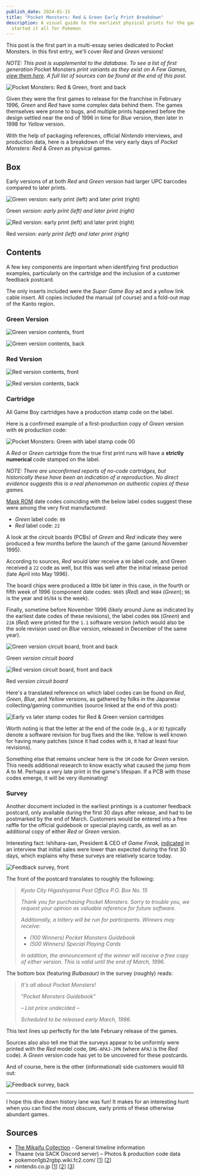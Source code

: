 ```yaml
---
publish_date: 2024-01-15
title: "Pocket Monsters: Red & Green Early Print Breakdown"
description: A visual guide to the earliest physical prints for the games that
  started it all for Pokemon
---
```


This post is the first part in a multi-essay series dedicated to Pocket Monsters. In this first entry, we'll cover _Red_ and _Green_ versions!

_NOTE: This post is supplemental to the database. To see a list of first generation_ Pocket Monsters _print variants as they exist on A Few Games, [view them here](https://www.afew.games/?search=pocket+monsters&platform=game+boy). A full list of sources can be found at the end of this post._

![Pocket Monsters: Red & Green, front and back](/uploads/red-green-hero.jpg)

Given they were the first games to release for the franchise in February 1996, _Green_ and _Red_ have some complex data behind them. The games themselves were prone to bugs, and multiple prints happened before the design settled near the end of 1996 in time for _Blue_ version, then later in 1998 for _Yellow_ version.

With the help of packaging references, official _Nintendo_ interviews, and production data, here is a breakdown of the very early days of _Pocket Monsters: Red & Green_ as physical games.

## Box

Early versions of at both _Red_ and _Green_ version had larger UPC barcodes compared to later prints.

![Green version: early print (left) and later print (right)](/uploads/green-box-early-and-late.png)

Green _version: early print (left) and later print (right)_

![Red version: early print (left) and later print (right)](/uploads/red-box-early-and-late.png)

Red _version: early print (left) and later print (right)_

## Contents

A few key components are important when identifying first production examples, particularly on the cartridge and the inclusion of a customer feedback postcard.

The only inserts included were the _Super Game Boy_ ad and a yellow link cable insert. All copies included the manual (of course) and a fold-out map of the Kanto region.

### Green Version

![Green version contents, front](/uploads/green-contents.png)

![Green version contents, back](/uploads/green-contents-back.png)

### Red Version

![Red version contents, front](/uploads/red-contents.png)

![Red version contents, back](/uploads/red-contents-back.png)

### Cartridge

All Game Boy cartridges have a production stamp code on the label.

Here is a confirmed example of a first-production copy of _Green_ version with `00` production code:

![Pocket Monsters: Green with label stamp code 00](/uploads/green-cart-label.png)

A _Red_ or _Green_ cartridge from the true first print runs will have a **strictly numerical** code stamped on the label.

_NOTE: There are unconfirmed reports of no-code cartridges, but historically these have been an indication of a reproduction. No direct evidence suggests this is a real phenomenon on authentic copies of these games._

[Mask ROM](https://handwiki.org/wiki/Mask_ROM) date codes coinciding with the below label codes suggest these were among the very first manufactured:

- _Green_ label code: `00`
- _Red_ label code: `22`

A look at the circuit boards (PCBs) of _Green_ and _Red_ indicate they were produced a few months before the launch of the game (around November 1995).

According to sources, _Red_ would later receive a `00` label code, and Green received a `22` code as well, but this was well after the initial release period (late April into May 1996).

The board chips were produced a little bit later in this case, in the fourth or fifth week of 1996 (component date codes: `9605` (_Red_) and `9604` (_Green_); `96` is the year and `05`/`04` is the week).

Finally, sometime before November 1996 (likely around June as indicated by the earliest date codes of these revisions), the label codes `00A` (_Green_) and `22A` (_Red_) were printed for the `1.1` software version (which would also be the sole revision used on _Blue_ version, released in December of the same year).

![Green version circuit board, front and back](/uploads/green-00-cart.jpeg)

Green _version circuit board_

![Red version circuit board, front and back](/uploads/red-22-cart.jpeg)

Red _version circuit board_

Here's a translated reference on which label codes can be found on _Red_, _Green_, _Blue_, and _Yellow_ versions, as gathered by folks in the Japanese collecting/gaming communities (source linked at the end of this post):

![Early vs later stamp codes for Red & Green version cartridges](/uploads/cart-code-table.png)

Worth noting is that the letter at the end of the code (e.g., `A` or `B`) typically denote a software revision for bug fixes and the like. Yellow is well known for having many patches (since it had codes with `D`, it had at least four revisions).

Something else that remains unclear here is the `1M` code for _Green_ version. This needs additional research to know exactly what caused the jump from A to M. Perhaps a very late print in the game's lifespan. If a PCB with those codes emerge, it will be very illuminating!

### Survey

Another document included in the earliest printings is a customer feedback postcard, only available during the first 30 days after release, and had to be postmarked by the end of March. Customers would be entered into a free raffle for the official guidebook or special playing cards, as well as an additional copy of either _Red_ or _Green_ version.

Interesting fact: Ishihara-san, President & CEO of _Game Freak,_ [indicated](https://iwataasks.nintendo.com/interviews/ds/pokemon/0/0/) in an interview that initial sales were lower than expected during the first 30 days, which explains why these surveys are relatively scarce today.

![Feedback survey, front](/uploads/survey-front.png)

The front of the postcard translates to roughly the following:

> _Kyoto City Higashiyama Post Office P.O. Box No. 15_
>
> _Thank you for purchasing Pocket Monsters. Sorry to trouble you, we request your opinion as valuable reference for future software._
>
> _Additionally, a lottery will be run for participants. Winners may receive:_
>
> - _(100 Winners) Pocket Monsters Guidebook_
> - _(500 Winners) Special Playing Cards_
>
> _In addition, the announcement of the winner will receive a free copy of either version. This is valid until the end of March, 1996._

The bottom box (featuring _Bulbasaur)_ in the survey (roughly) reads:

> _It's all about Pocket Monsters!_
>
> _"Pocket Monsters Guidebook"_
>
> _– List price undecided –_
>
> _Scheduled to be released early March, 1996._

This text lines up perfectly for the late February release of the games.

Sources also also tell me that the surveys appear to be uniformly were printed with the _Red_ model code, `DMG-APAJ-JPN` (where `APAJ` is the _Red_ code). A _Green_ version code has yet to be uncovered for these postcards.

And of course, here is the other (informational) side customers would fill out:

![Feedback survey, back](/uploads/survey-back.png)

---

I hope this dive down history lane was fun! It makes for an interesting hunt when you can find the most obscure, early prints of these otherwise abundant games.

## Sources

- [The Mikaifu Collection](https://www.instagram.com/mikaifucollection/) - General timeline information
- Thaane (via SACK Discord server) – Photos & production code data
- pokemon1gb2rgbp.wiki.fc2.com/ [[1](https://pokemon1gb2rgbp.wiki.fc2.com/)] [[2](https://pokemon1gb2rgbp.wiki.fc2.com/wiki/初期版・後期版の違い)]
- nintendo.co.jp [[1](https://www.nintendo.co.jp/n02/dmg/apajapbj/index.html)] [[2](https://www.nintendo.co.jp/n02/dmg/apej/index.html)] [[3](https://www.nintendo.co.jp/n02/dmg/apsj/index.html)]
